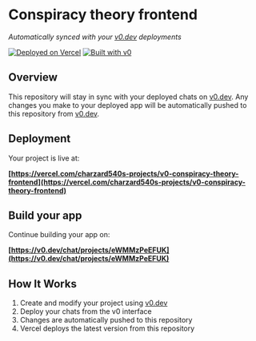 # Conspiracy theory frontend

*Automatically synced with your [v0.dev](https://v0.dev) deployments*

[![Deployed on Vercel](https://img.shields.io/badge/Deployed%20on-Vercel-black?style=for-the-badge&logo=vercel)](https://vercel.com/charzard540s-projects/v0-conspiracy-theory-frontend)
[![Built with v0](https://img.shields.io/badge/Built%20with-v0.dev-black?style=for-the-badge)](https://v0.dev/chat/projects/eWMMzPeEFUK)

## Overview

This repository will stay in sync with your deployed chats on [v0.dev](https://v0.dev).
Any changes you make to your deployed app will be automatically pushed to this repository from [v0.dev](https://v0.dev).

## Deployment

Your project is live at:

**[https://vercel.com/charzard540s-projects/v0-conspiracy-theory-frontend](https://vercel.com/charzard540s-projects/v0-conspiracy-theory-frontend)**

## Build your app

Continue building your app on:

**[https://v0.dev/chat/projects/eWMMzPeEFUK](https://v0.dev/chat/projects/eWMMzPeEFUK)**

## How It Works

1. Create and modify your project using [v0.dev](https://v0.dev)
2. Deploy your chats from the v0 interface
3. Changes are automatically pushed to this repository
4. Vercel deploys the latest version from this repository